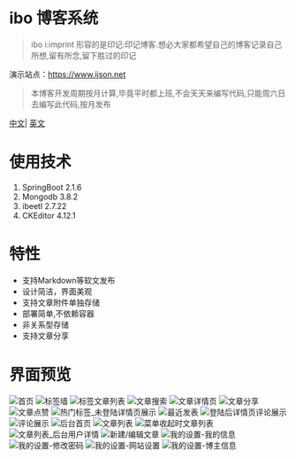 # ibo 博客系统

> ibo i:imprint 形容的是印记:印记博客.想必大家都希望自己的博客记录自己所想,留有所念,留下胜过的印记

演示站点：https://www.ijson.net

> 本博客开发周期按月计算,毕竟平时都上班,不会天天来编写代码,只能周六日去编写此代码,按月发布


[中文](README_ZH.md)| [英文](README.md)



# 使用技术

1. SpringBoot 2.1.6
2. Mongodb 3.8.2
3. ibeetl 2.7.22
4. CKEditor 4.12.1


# 特性

* 支持Markdown等软文发布
* 设计简洁，界面美观
* 支持文章附件单独存储
* 部署简单,不依赖容器
* 非关系型存储
* 支持文章分享

# 界面预览

![首页](https://data.ijson.net/github/in-blog-boot/1.jpg)
![标签墙](https://data.ijson.net/github/in-blog-boot/2.jpg)
![标签文章列表](https://data.ijson.net/github/in-blog-boot/3.jpg)
![文章搜索](https://data.ijson.net/github/in-blog-boot/4.jpg)
![文章详情页](https://data.ijson.net/github/in-blog-boot/5.jpg)
![文章分享](https://data.ijson.net/github/in-blog-boot/6.jpg)
![文章点赞](https://data.ijson.net/github/in-blog-boot/7.jpg)
![热门标签_未登陆详情页展示](https://data.ijson.net/github/in-blog-boot/8.jpg)
![最近发表](https://data.ijson.net/github/in-blog-boot/9.jpg)
![登陆后详情页评论展示](https://data.ijson.net/github/in-blog-boot/10.jpg)
![评论展示](https://data.ijson.net/github/in-blog-boot/21.jpeg)
![后台首页](https://data.ijson.net/github/in-blog-boot/11.jpg)
![文章列表](https://data.ijson.net/github/in-blog-boot/12.jpg)
![菜单收起时文章列表](https://data.ijson.net/github/in-blog-boot/13.jpg)
![文章列表_后台用户详情](https://data.ijson.net/github/in-blog-boot/14.jpg)
![新建/编辑文章](https://data.ijson.net/github/in-blog-boot/15.jpg)
![我的设置-我的信息](https://data.ijson.net/github/in-blog-boot/16.jpg)
![我的设置-修改密码](https://data.ijson.net/github/in-blog-boot/17.jpg)
![我的设置-网站设置](https://data.ijson.net/github/in-blog-boot/18.jpg)
![我的设置-博主信息](https://data.ijson.net/github/in-blog-boot/19.jpg)






